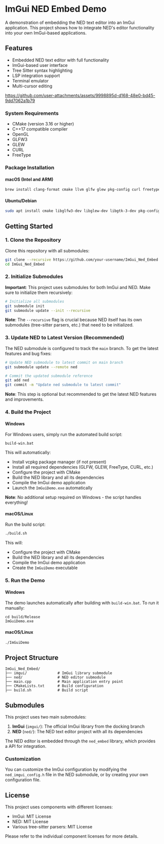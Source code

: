 # ImGui NED Embed Demo

A demonstration of embedding the NED text editor into an ImGui application. This project shows how to integrate NED's editor functionality into your own ImGui-based applications.

## Features

- Embedded NED text editor with full functionality
- ImGui-based user interface
- Tree Sitter syntax highlighting
- LSP integration support
- Terminal emulator
- Multi-cursor editing



https://github.com/user-attachments/assets/9998895d-d168-48e0-bd45-9dd7062a1b79




### System Requirements
- CMake (version 3.16 or higher)
- C++17 compatible compiler
- OpenGL
- GLFW3
- GLEW
- CURL
- FreeType

### Package Installation

#### macOS (Intel and ARM)
```bash
brew install clang-format cmake llvm glfw glew pkg-config curl freetype
```

#### Ubuntu/Debian
```bash
sudo apt install cmake libglfw3-dev libglew-dev libgtk-3-dev pkg-config build-essential libcurl4-openssl-dev clang-format mesa-utils libfreetype6-dev
```

## Getting Started

### 1. Clone the Repository

Clone this repository with all submodules:

```bash
git clone --recursive https://github.com/your-username/ImGui_Ned_Embed.git
cd ImGui_Ned_Embed
```

### 2. Initialize Submodules

**Important**: This project uses submodules for both ImGui and NED. Make sure to initialize them recursively:

```bash
# Initialize all submodules
git submodule init
git submodule update --init --recursive
```

**Note**: The `--recursive` flag is crucial because NED itself has its own submodules (tree-sitter parsers, etc.) that need to be initialized.

### 3. Update NED to Latest Version (Recommended)

The NED submodule is configured to track the `main` branch. To get the latest features and bug fixes:

```bash
# Update NED submodule to latest commit on main branch
git submodule update --remote ned

# Commit the updated submodule reference
git add ned
git commit -m "Update ned submodule to latest commit"
```

**Note**: This step is optional but recommended to get the latest NED features and improvements.

### 4. Build the Project

#### Windows
For Windows users, simply run the automated build script:

```batch
build-win.bat
```

This will automatically:
- Install vcpkg package manager (if not present)
- Install all required dependencies (GLFW, GLEW, FreeType, CURL, etc.)
- Configure the project with CMake
- Build the NED library and all its dependencies
- Compile the ImGui demo application
- Launch the `ImGuiDemo.exe` automatically

**Note**: No additional setup required on Windows - the script handles everything!

#### macOS/Linux
Run the build script:

```bash
./build.sh
```

This will:
- Configure the project with CMake
- Build the NED library and all its dependencies
- Compile the ImGui demo application
- Create the `ImGuiDemo` executable

### 5. Run the Demo

#### Windows
The demo launches automatically after building with `build-win.bat`. To run it manually:

```batch
cd build/Release
ImGuiDemo.exe
```

#### macOS/Linux
```bash
./ImGuiDemo
```

## Project Structure

```
ImGui_Ned_Embed/
├── imgui/              # ImGui library submodule
├── ned/                # NED editor submodule
├── main.cpp            # Main application entry point
├── CMakeLists.txt      # Build configuration
├── build.sh            # Build script
```

## Submodules

This project uses two main submodules:

1. **ImGui** (`imgui/`): The official ImGui library from the docking branch
2. **NED** (`ned/`): The NED text editor project with all its dependencies


The NED editor is embedded through the `ned_embed` library, which provides a API for integration.

### Customization

You can customize the ImGui configuration by modifying the `ned_imgui_config.h` file in the NED submodule, or by creating your own configuration file.

## License

This project uses components with different licenses:
- ImGui: MIT License
- NED: MIT License
- Various tree-sitter parsers: MIT License

Please refer to the individual component licenses for more details.

